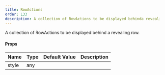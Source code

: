 ```yaml
---
title: RowActions
order: 133
description: A collection of RowActions to be displayed behinda revealing row.
---
```


A collection of RowActions to be displayed behind
a revealing row.
#### Props
Name | Type | Default Value | Description
--- | --- | --- | --- 
style | any  |   | 